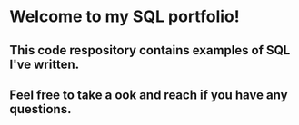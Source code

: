 # Welcome to my SQL portfolio!
## This code respository contains examples of SQL I've written.
## Feel free to take a ook and reach if you have any questions. 
